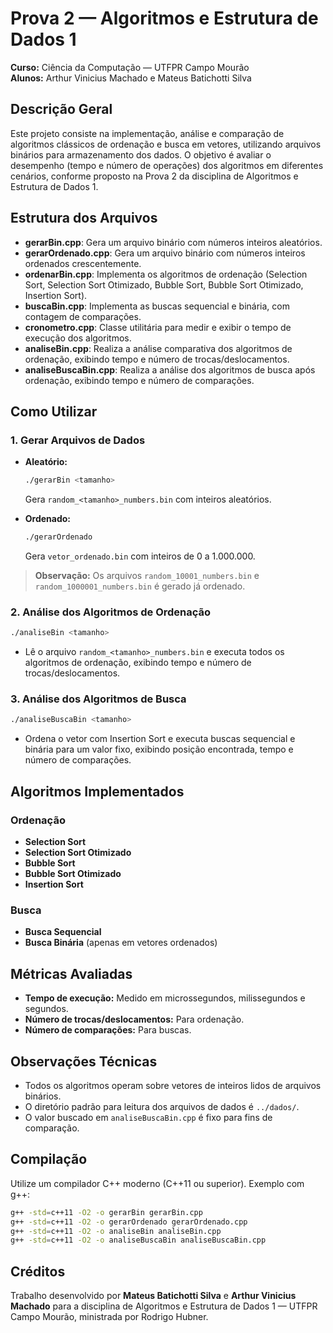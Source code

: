 # Prova 2 — Algoritmos e Estrutura de Dados 1
**Curso:** Ciência da Computação — UTFPR Campo Mourão  
**Alunos:** Arthur Vinicius Machado e Mateus Batichotti Silva

## Descrição Geral

Este projeto consiste na implementação, análise e comparação de algoritmos clássicos de ordenação e busca em vetores, utilizando arquivos binários para armazenamento dos dados. O objetivo é avaliar o desempenho (tempo e número de operações) dos algoritmos em diferentes cenários, conforme proposto na Prova 2 da disciplina de Algoritmos e Estrutura de Dados 1.

## Estrutura dos Arquivos

- **gerarBin.cpp**: Gera um arquivo binário com números inteiros aleatórios.
- **gerarOrdenado.cpp**: Gera um arquivo binário com números inteiros ordenados crescentemente.
- **ordenarBin.cpp**: Implementa os algoritmos de ordenação (Selection Sort, Selection Sort Otimizado, Bubble Sort, Bubble Sort Otimizado, Insertion Sort).
- **buscaBin.cpp**: Implementa as buscas sequencial e binária, com contagem de comparações.
- **cronometro.cpp**: Classe utilitária para medir e exibir o tempo de execução dos algoritmos.
- **analiseBin.cpp**: Realiza a análise comparativa dos algoritmos de ordenação, exibindo tempo e número de trocas/deslocamentos.
- **analiseBuscaBin.cpp**: Realiza a análise dos algoritmos de busca após ordenação, exibindo tempo e número de comparações.

## Como Utilizar

### 1. Gerar Arquivos de Dados

- **Aleatório:**  
    ```bash
    ./gerarBin <tamanho>
    ```
    Gera `random_<tamanho>_numbers.bin` com inteiros aleatórios.

- **Ordenado:**  
    ```bash
    ./gerarOrdenado
    ```
    Gera `vetor_ordenado.bin` com inteiros de 0 a 1.000.000.

> **Observação:** Os arquivos `random_10001_numbers.bin` e `random_1000001_numbers.bin` é gerado já ordenado.

### 2. Análise dos Algoritmos de Ordenação

```bash
./analiseBin <tamanho>
```
- Lê o arquivo `random_<tamanho>_numbers.bin` e executa todos os algoritmos de ordenação, exibindo tempo e número de trocas/deslocamentos.

### 3. Análise dos Algoritmos de Busca

```bash
./analiseBuscaBin <tamanho>
```
- Ordena o vetor com Insertion Sort e executa buscas sequencial e binária para um valor fixo, exibindo posição encontrada, tempo e número de comparações.

## Algoritmos Implementados

### Ordenação
- **Selection Sort**
- **Selection Sort Otimizado**
- **Bubble Sort**
- **Bubble Sort Otimizado**
- **Insertion Sort**

### Busca
- **Busca Sequencial**
- **Busca Binária** (apenas em vetores ordenados)

## Métricas Avaliadas

- **Tempo de execução:** Medido em microssegundos, milissegundos e segundos.
- **Número de trocas/deslocamentos:** Para ordenação.
- **Número de comparações:** Para buscas.

## Observações Técnicas

- Todos os algoritmos operam sobre vetores de inteiros lidos de arquivos binários.
- O diretório padrão para leitura dos arquivos de dados é `../dados/`.
- O valor buscado em `analiseBuscaBin.cpp` é fixo para fins de comparação.

## Compilação

Utilize um compilador C++ moderno (C++11 ou superior). Exemplo com g++:

```bash
g++ -std=c++11 -O2 -o gerarBin gerarBin.cpp
g++ -std=c++11 -O2 -o gerarOrdenado gerarOrdenado.cpp
g++ -std=c++11 -O2 -o analiseBin analiseBin.cpp
g++ -std=c++11 -O2 -o analiseBuscaBin analiseBuscaBin.cpp
```

## Créditos

Trabalho desenvolvido por **Mateus Batichotti Silva** e **Arthur Vinicius Machado** para a disciplina de Algoritmos e Estrutura de Dados 1 — UTFPR Campo Mourão, ministrada por Rodrigo Hubner.
